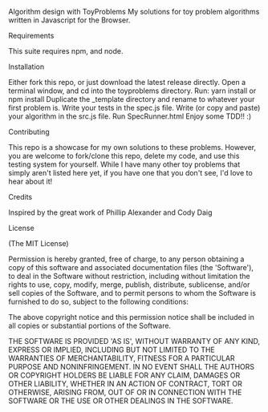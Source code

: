 Algorithm design with ToyProblems
My solutions for toy problem algorithms written in Javascript for the Browser.

Requirements

This suite requires npm, and node.

Installation

Either fork this repo, or just download the latest release directly.
Open a terminal window, and cd into the toyproblems directory.
Run: yarn install or npm install
Duplicate the _template directory and rename to whatever your first problem is.
Write your tests in the spec.js file.
Write (or copy and paste) your algorithm in the src.js file.
Run SpecRunner.html
Enjoy some TDD!! :)

Contributing

This repo is a showcase for my own solutions to these problems. However, you are welcome to fork/clone this repo, delete my code, and use this testing system for yourself. While I have many other toy problems that simply aren't listed here yet, if you have one that you don't see, I'd love to hear about it!

Credits

Inspired by the great work of Phillip Alexander and Cody Daig

License

(The MIT License)

Permission is hereby granted, free of charge, to any person obtaining a copy of this software and associated documentation files (the 'Software'), to deal in the Software without restriction, including without limitation the rights to use, copy, modify, merge, publish, distribute, sublicense, and/or sell copies of the Software, and to permit persons to whom the Software is furnished to do so, subject to the following conditions:

The above copyright notice and this permission notice shall be included in all copies or substantial portions of the Software.

THE SOFTWARE IS PROVIDED 'AS IS', WITHOUT WARRANTY OF ANY KIND, EXPRESS OR IMPLIED, INCLUDING BUT NOT LIMITED TO THE WARRANTIES OF MERCHANTABILITY, FITNESS FOR A PARTICULAR PURPOSE AND NONINFRINGEMENT. IN NO EVENT SHALL THE AUTHORS OR COPYRIGHT HOLDERS BE LIABLE FOR ANY CLAIM, DAMAGES OR OTHER LIABILITY, WHETHER IN AN ACTION OF CONTRACT, TORT OR OTHERWISE, ARISING FROM, OUT OF OR IN CONNECTION WITH THE SOFTWARE OR THE USE OR OTHER DEALINGS IN THE SOFTWARE.